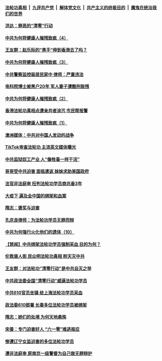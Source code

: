 

####  [法轮功真相](../../../../basic/blob/master/README.md?t=09020731) &nbsp;|&nbsp; [九评共产党](../../../../9ping.md/blob/master/README.md?t=09020731) &nbsp;|&nbsp; [解体党文化](../../../../jtdwh.md/blob/master/README.md?t=09020731)  &nbsp;|&nbsp; [共产主义的终极目的](../../../../gczydzjmd.md/blob/master/README.md?t=09020731) &nbsp;|&nbsp; [魔鬼在统治我们的世界](../../../../mgztzwmdsj.md/blob/master/README.md?t=09020731) 

#### [洪达：罪恶的“清零”行动](../pages/prog424/a102931482.md?t=09020731) 

#### [中共为何将健康人摧残致疯（4）](../pages/prog424/a102931006.md?t=09020731) 

#### [王友群：赵乐际的“黑手”伸到香港去了吗？](../pages/prog424/a102930431.md?t=09020731) 

#### [中共为何将健康人摧残致疯（3）](../pages/prog424/a102930124.md?t=09020731) 

#### [中共警察监控装居民家中 律师：严重违法](../pages/prog424/a102930082.md?t=09020731) 

#### [电科院博士被黑户20年 军人妻子遭酷刑致残](../pages/prog424/a102929730.md?t=09020731) 

#### [中共为何将健康人摧残致疯（2）](../pages/prog424/a102929689.md?t=09020731) 

#### [香港法轮功真相点遭亲共者涂污 市民帮报警](../pages/prog424/a102929604.md?t=09020731) 

#### [中共为何将健康人摧残致疯（1）](../pages/prog424/a102928795.md?t=09020731) 

#### [澳洲媒体：中共对中国人发动的战争](../pages/prog424/a102928790.md?t=09020731) 

#### [TikTok审查法轮功 主流英文媒体曝光](../pages/prog424/a102928120.md?t=09020731) 

#### [中共监狱奴工产业 人“像牲畜一样干活”](../pages/prog424/a102927908.md?t=09020731) 

#### [哥哥受中共迫害 面临遣返 妹妹求助美国政府](../pages/prog424/a102927341.md?t=09020731) 

#### [法官非法庭审 枉判法轮功学员商兆香3年](../pages/prog424/a102926577.md?t=09020731) 

#### [大疫下 遍及全中国的绑架和血案](../pages/prog424/a102926546.md?t=09020731) 

#### [隋志：褒奖与迫害](../pages/prog424/a102926230.md?t=09020731) 

#### [孔庆良律师：为法轮功学员无罪而辩](../pages/prog424/a102925726.md?t=09020731) 

#### [中共为何强行火化他们的遗体（10）](../pages/prog424/a102925710.md?t=09020731) 

#### [【禁闻】中共绑架法轮功学员强制采血 目的为何？](../pages/prog424/a102925441.md?t=09020731) 

#### [伦敦唐人街 民众明法轮功真相 盼天灭中共](../pages/prog424/a102925069.md?t=09020731) 

#### [王友群：对法轮功“清零行动”是中共自灭之举](../pages/prog424/a102925004.md?t=09020731) 

#### [中共政法委全国“清零行动”威逼法轮功学员](../pages/prog424/a102924708.md?t=09020731) 

#### [中共610官员坐镇 给上海法轮功学员采血](../pages/prog424/a102924606.md?t=09020731) 

#### [政法委610部署 长春多位法轮功学员被绑架](../pages/prog424/a102923869.md?t=09020731) 

#### [隋志：她们的处境 为何天地悬殊](../pages/prog424/a102924010.md?t=09020731) 

#### [宋善：专门迫害好人 “六一零”难逃报应](../pages/prog424/a102923987.md?t=09020731) 

#### [惨遭辽宁女监迫害的多位法轮功学员](../pages/prog424/a102923892.md?t=09020731) 

#### [遭非法庭审 原南京一级警督为自己做无罪辩护](../pages/prog424/a102923054.md?t=09020731) 

